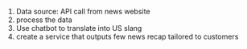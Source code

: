1. Data source: API call from news website 
2. process the data
3. Use chatbot to translate into US slang 
4. create a service that outputs few news recap tailored to customers 